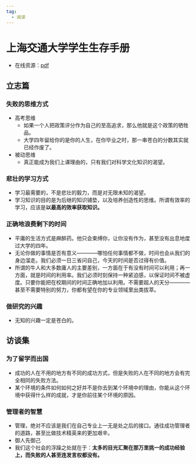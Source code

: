 ```yaml
---
tag:
  - 阅读
---
```


# 上海交通大学学生生存手册

- 在线资源：[pdf](http://www.houxiaodi.com/assets/misc/manual.pdf)

## 立志篇

### 失败的思维方式

- 高考思维
  - 如果一个人把政策评分作为自己的至高追求，那么他就是这个政策的牺牲品。
  - 大学四年留给你的是你的人生，在你毕业之时，那一串苍白的分数其实就已经作废了。
- 被动思维
  - 真正能成为我们上课理由的，只有我们对科学文化知识的渴望。

### 悲壮的学习方式

- 学习最需要的，不是悲壮的毅力，而是对无限未知的渴望。
- 学习知识的目的是为后继的知识铺垫，以及培养创造性的思维。所谓有效率的学习，应该是**以最高的效率获取知识。**

### 正确地浪费剩下的时间

- 平庸的生活方式是麻醉药。他只会束缚你，让你没有作为，甚至没有出息地度过大学的四年。
- 无论你做的事情是否有意义————哪怕任何事情都不做，时间也会从我们的身边溜走。我们必须一日三省问自己，今天的时间是否过得有价值。
- 所谓的牛人和大多数庸人的主要差别，一方面在于有没有时间可以利用；再一方面，就是时间的利用率。我们必须时刻保持一种紧迫感，以保证时间不被虚度。只要你能把在校期间的时间正确地加以利用。不需要超人的天分————甚至不需要特别的努力，你都有望在你的专业领域里出类拔萃。

### 做研究的兴趣

- 无知的兴趣一定是苍白的。

## 访谈集

### 为了留学而出国

- 成功的人在不用的地方有不同的成功方式，但是失败的人在不同的地方会有完全相同的失败方法。
- 某个环境的条件如何如何之好并不是你去到某个环境中的理由，你能从这个环境中获得什么样的成就，才是你前往某个环境的原因。

### 管理者的智慧

- 管理，绝对不应该是我们在自己专业上一无是处之后的接口。通往成功管理者的道路，甚至比做技术精英来的更加艰辛。
- 御人先御己
- 我们这个社会的浮躁之处就在于：**太多的目光汇聚在那万里挑一的成功经验上，而失败的人甚至连发言权都没有。**
